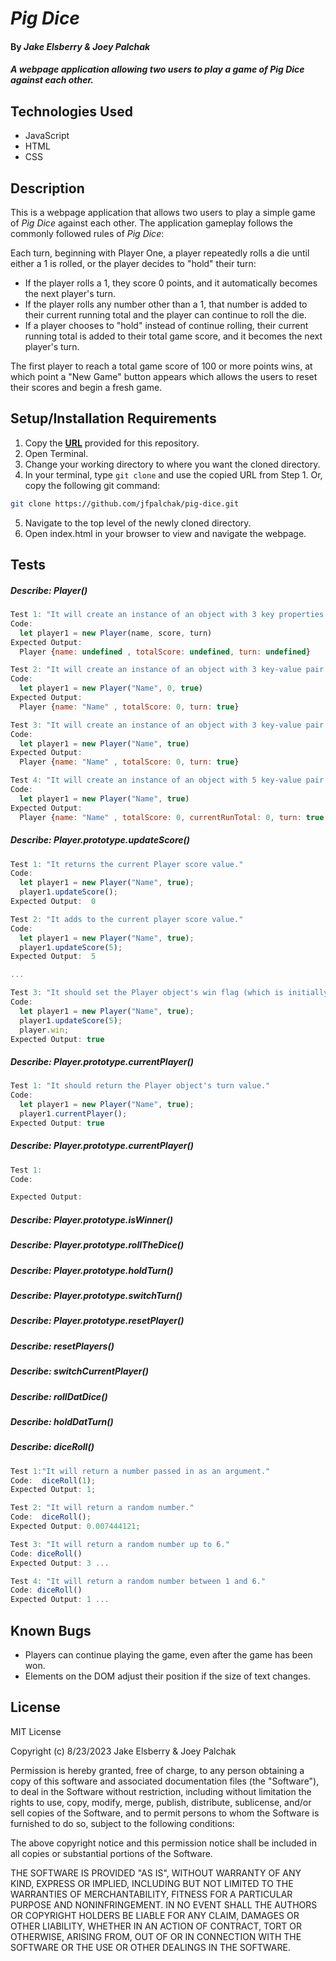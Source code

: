 # _Pig Dice_

#### By _**Jake Elsberry & Joey Palchak**_

#### _A webpage application allowing two users to play a game of Pig Dice against each other._

## Technologies Used

* JavaScript
* HTML
* CSS

## Description

This is a webpage application that allows two users to play a simple game of _Pig Dice_ against each other. The application gameplay follows the commonly followed rules of _Pig Dice_:

Each turn, beginning with Player One, a player repeatedly rolls a die until either a 1 is rolled, or the player decides to "hold" their turn:
  * If the player rolls a 1, they score 0 points, and it automatically becomes the next player's turn.
  * If the player rolls any number other than a 1, that number is added to their current running total and the player can continue to roll the die.
  * If a player chooses to "hold" instead of continue rolling, their current running total is added to their total game score, and it becomes the next player's turn.

The first player to reach a total game score of 100 or more points wins, at which point a "New Game" button appears which allows the users to reset their scores and begin a fresh game.

## Setup/Installation Requirements

1. Copy the **[URL](https://github.com/jfpalchak/pig-dice.git)** provided for this repository.
2. Open Terminal.
3. Change your working directory to where you want the cloned directory.
4. In your terminal, type `git clone` and use the copied URL from Step 1. Or, copy the following git command:
```bash
git clone https://github.com/jfpalchak/pig-dice.git
```
5. Navigate to the top level of the newly cloned directory.
6. Open index.html in your browser to view and navigate the webpage.

## Tests

##### **Describe:** Player()

```javascript
Test 1: "It will create an instance of an object with 3 key properties."
Code: 
  let player1 = new Player(name, score, turn)
Expected Output: 
  Player {name: undefined , totalScore: undefined, turn: undefined}

Test 2: "It will create an instance of an object with 3 key-value pair properties."
Code: 
  let player1 = new Player("Name", 0, true)
Expected Output: 
  Player {name: "Name" , totalScore: 0, turn: true}

Test 3: "It will create an instance of an object with 3 key-value pair properties, with parameters for player name and turn (represented by a boolean)."
Code: 
  let player1 = new Player("Name", true)
Expected Output: 
  Player {name: "Name" , totalScore: 0, turn: true}

Test 4: "It will create an instance of an object with 5 key-value pair properties, with parameters for player name and turn (represented by a boolean)."
Code: 
  let player1 = new Player("Name", true)
Expected Output: 
  Player {name: "Name" , totalScore: 0, currentRunTotal: 0, turn: true, win: false}

```

##### **Describe:** Player.prototype.updateScore()

```javascript
Test 1: "It returns the current Player score value."
Code:
  let player1 = new Player("Name", true);
  player1.updateScore();
Expected Output:  0

Test 2: "It adds to the current player score value."
Code:
  let player1 = new Player("Name", true);
  player1.updateScore(5);
Expected Output:  5

...

Test 3: "It should set the Player object's win flag (which is initially set to false) to true if their totalScore reaches a value of 100 or greater."
Code:
  let player1 = new Player("Name", true);
  player1.updateScore(5);
  player.win;
Expected Output: true

```

##### **Describe:** Player.prototype.currentPlayer()

```javascript
Test 1: "It should return the Player object's turn value."
Code: 
  let player1 = new Player("Name", true);
  player1.currentPlayer();
Expected Output: true

```

##### **Describe:** Player.prototype.currentPlayer()

```javascript
Test 1: 
Code: 

Expected Output: 

```

##### **Describe:** Player.prototype.isWinner()

##### **Describe:** Player.prototype.rollTheDice()

##### **Describe:** Player.prototype.holdTurn()

##### **Describe:** Player.prototype.switchTurn()

##### **Describe:** Player.prototype.resetPlayer()

##### **Describe:** resetPlayers()

##### **Describe:** switchCurrentPlayer()

##### **Describe:** rollDatDice()

##### **Describe:** holdDatTurn()

##### **Describe:** diceRoll()

```javascript
Test 1:"It will return a number passed in as an argument."
Code:  diceRoll(1);
Expected Output: 1;

Test 2: "It will return a random number."
Code:  diceRoll();
Expected Output: 0.007444121;

Test 3: "It will return a random number up to 6."
Code: diceRoll()
Expected Output: 3 ...

Test 4: "It will return a random number between 1 and 6."
Code: diceRoll()
Expected Output: 1 ...

```

## Known Bugs

* Players can continue playing the game, even after the game has been won.
* Elements on the DOM adjust their position if the size of text changes.

## License

MIT License

Copyright (c) 8/23/2023 Jake Elsberry & Joey Palchak

Permission is hereby granted, free of charge, to any person obtaining a copy of this software and associated documentation files (the "Software"), to deal in the Software without restriction, including without limitation the rights to use, copy, modify, merge, publish, distribute, sublicense, and/or sell copies of the Software, and to permit persons to whom the Software is furnished to do so, subject to the following conditions:  

The above copyright notice and this permission notice shall be included in all copies or substantial portions of the Software.  

THE SOFTWARE IS PROVIDED "AS IS", WITHOUT WARRANTY OF ANY KIND, EXPRESS OR IMPLIED, INCLUDING BUT NOT LIMITED TO THE WARRANTIES OF MERCHANTABILITY, FITNESS FOR A PARTICULAR PURPOSE AND NONINFRINGEMENT. IN NO EVENT SHALL THE AUTHORS OR COPYRIGHT HOLDERS BE LIABLE FOR ANY CLAIM, DAMAGES OR OTHER LIABILITY, WHETHER IN AN ACTION OF CONTRACT, TORT OR OTHERWISE, ARISING FROM, OUT OF OR IN CONNECTION WITH THE SOFTWARE OR THE USE OR OTHER DEALINGS IN THE SOFTWARE.